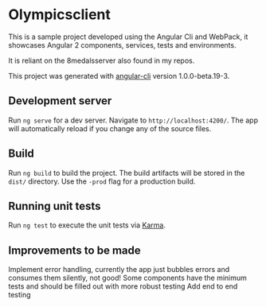 # Olympicsclient

This is a sample project developed using the Angular Cli and WebPack, it showcases Angular 2 components, services, tests and environments.

It is reliant on the 8medalsserver also found in my repos.

This project was generated with [angular-cli](https://github.com/angular/angular-cli) version 1.0.0-beta.19-3.

## Development server
Run `ng serve` for a dev server. Navigate to `http://localhost:4200/`. The app will automatically reload if you change any of the source files.

## Build

Run `ng build` to build the project. The build artifacts will be stored in the `dist/` directory. Use the `-prod` flag for a production build.

## Running unit tests

Run `ng test` to execute the unit tests via [Karma](https://karma-runner.github.io).

## Improvements to be made

Implement error handling, currently the app just bubbles errors and consumes them silently, not good!
Some components have the minimum tests and should be filled out with more robust testing
Add end to end testing
